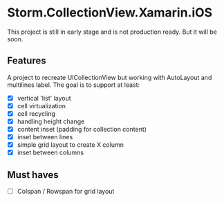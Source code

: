 # Storm.CollectionView.Xamarin.iOS

This project is still in early stage and is not production ready. But it will be soon.

## Features

A project to recreate UICollectionView but working with AutoLayout and multilines label. The goal is to support at least:

- [x] vertical 'list' layout
- [x] cell virtualization
- [x] cell recycling
- [x] handling height change
- [x] content inset (padding for collection content)
- [x] inset between lines
- [x] simple grid layout to create X column
- [x] inset between columns

## Must haves

- [ ] Colspan / Rowspan for grid layout
